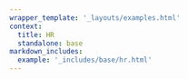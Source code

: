 ```yaml
---
wrapper_template: '_layouts/examples.html'
context:
  title: HR
  standalone: base
markdown_includes:
  example: '_includes/base/hr.html'
---
```


